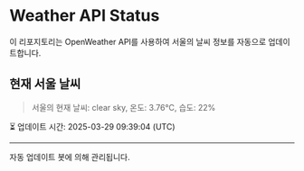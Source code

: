 
# Weather API Status

이 리포지토리는 OpenWeather API를 사용하여 서울의 날씨 정보를 자동으로 업데이트합니다.

## 현재 서울 날씨
> 서울의 현재 날씨: clear sky, 온도: 3.76°C, 습도: 22%

⏳ 업데이트 시간: 2025-03-29 09:39:04 (UTC)

---
자동 업데이트 봇에 의해 관리됩니다.
